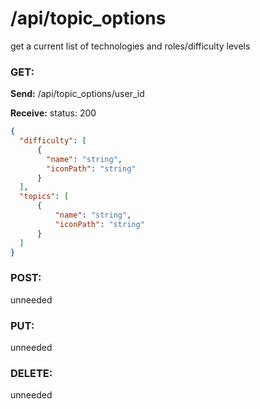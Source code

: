 # **/api/topic_options**

<!-- ! ADD ROUTE DESCRIPTION HERE -->

get a current list of technologies and roles/difficulty levels

### GET:

**Send:**
/api/topic_options/user_id

**Receive:** status: 200

```JSON
{
  "difficulty": [
      {
        "name": "string",
        "iconPath": "string"
      }
  ],
  "topics": [
      {
          "name": "string",
          "iconPath": "string"
      }
  ]
}
```

### POST:

unneeded

### PUT:

unneeded

### DELETE:

unneeded
